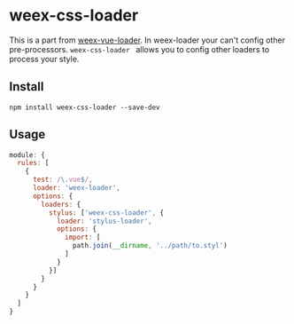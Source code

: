 # weex-css-loader

This is a part from [weex-vue-loader](https://github.com/weexteam/weex-vue-loader).
In weex-loader your can't config other pre-processors. `weex-css-loader ` allows you to config other loaders to process your style.

## Install

`npm install weex-css-loader --save-dev`


## Usage
``` js
module: {
  rules: [
    {
      test: /\.vue$/,
      loader: 'weex-loader',
      options: {
        loaders: {
          stylus: ['weex-css-loader', {
            loader: 'stylus-loader',
            options: {
              import: [
                path.join(__dirname, '../path/to.styl')
              ]
            }
          }]
        }
      }
    }
  ]
}
```
